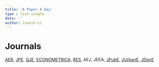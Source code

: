 ```yaml
---
title: 'A Paper A Day'
type : list-single
date: ''
author: Jiaxin Li
---
```


# Journals

[AER](https://www.aeaweb.org/journals/aer/issues), [JPE](https://www.journals.uchicago.edu/loi/jpe), [QJE](https://academic.oup.com/qje/issue/), [ECONOMETRICA](https://www.econometricsociety.org/publications/econometrica/browse), [RES](https://academic.oup.com/restud/issue), AEJ, JEEA, [JPubE](https://www.sciencedirect.com/journal/journal-of-public-economics/issues), [JUrbanE](https://www.sciencedirect.com/journal/journal-of-urban-economics/issues), [JDevE](https://www.sciencedirect.com/journal/journal-of-development-economics/issues)



